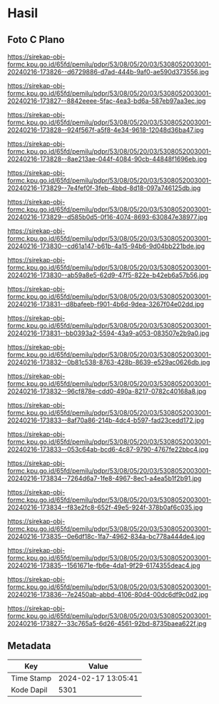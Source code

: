 # Hasil

## Foto C Plano

https://sirekap-obj-formc.kpu.go.id/65fd/pemilu/pdpr/53/08/05/20/03/5308052003001-20240216-173826--d6729886-d7ad-444b-9af0-ae590d373556.jpg

https://sirekap-obj-formc.kpu.go.id/65fd/pemilu/pdpr/53/08/05/20/03/5308052003001-20240216-173827--8842eeee-5fac-4ea3-bd6a-587eb97aa3ec.jpg

https://sirekap-obj-formc.kpu.go.id/65fd/pemilu/pdpr/53/08/05/20/03/5308052003001-20240216-173828--924f567f-a5f8-4e34-9618-12048d36ba47.jpg

https://sirekap-obj-formc.kpu.go.id/65fd/pemilu/pdpr/53/08/05/20/03/5308052003001-20240216-173828--8ae213ae-044f-4084-90cb-44848f1696eb.jpg

https://sirekap-obj-formc.kpu.go.id/65fd/pemilu/pdpr/53/08/05/20/03/5308052003001-20240216-173829--7e4fef0f-3feb-4bbd-8d18-097a746125db.jpg

https://sirekap-obj-formc.kpu.go.id/65fd/pemilu/pdpr/53/08/05/20/03/5308052003001-20240216-173829--d585b0d5-0f16-4074-8693-630847e38977.jpg

https://sirekap-obj-formc.kpu.go.id/65fd/pemilu/pdpr/53/08/05/20/03/5308052003001-20240216-173830--cd61a147-b61b-4a15-94b6-9d04bb221bde.jpg

https://sirekap-obj-formc.kpu.go.id/65fd/pemilu/pdpr/53/08/05/20/03/5308052003001-20240216-173830--ab59a8e5-62d9-47f5-822e-b42eb6a57b56.jpg

https://sirekap-obj-formc.kpu.go.id/65fd/pemilu/pdpr/53/08/05/20/03/5308052003001-20240216-173831--d8bafeeb-f901-4b6d-9dea-3267f04e02dd.jpg

https://sirekap-obj-formc.kpu.go.id/65fd/pemilu/pdpr/53/08/05/20/03/5308052003001-20240216-173831--bb0393a2-5594-43a9-a053-083507e2b9a0.jpg

https://sirekap-obj-formc.kpu.go.id/65fd/pemilu/pdpr/53/08/05/20/03/5308052003001-20240216-173832--0b81c538-8763-428b-8639-e529ac0626db.jpg

https://sirekap-obj-formc.kpu.go.id/65fd/pemilu/pdpr/53/08/05/20/03/5308052003001-20240216-173832--96cf878e-cdd0-490a-8217-0782c40168a8.jpg

https://sirekap-obj-formc.kpu.go.id/65fd/pemilu/pdpr/53/08/05/20/03/5308052003001-20240216-173833--8af70a86-214b-4dc4-b597-fad23cedd172.jpg

https://sirekap-obj-formc.kpu.go.id/65fd/pemilu/pdpr/53/08/05/20/03/5308052003001-20240216-173833--053c64ab-bcd6-4c87-9790-4767fe22bbc4.jpg

https://sirekap-obj-formc.kpu.go.id/65fd/pemilu/pdpr/53/08/05/20/03/5308052003001-20240216-173834--7264d6a7-1fe8-4967-8ec1-a4ea5b1f2b91.jpg

https://sirekap-obj-formc.kpu.go.id/65fd/pemilu/pdpr/53/08/05/20/03/5308052003001-20240216-173834--f83e2fc8-652f-49e5-924f-378b0af6c035.jpg

https://sirekap-obj-formc.kpu.go.id/65fd/pemilu/pdpr/53/08/05/20/03/5308052003001-20240216-173835--0e6df18c-1fa7-4962-834a-bc778a444de4.jpg

https://sirekap-obj-formc.kpu.go.id/65fd/pemilu/pdpr/53/08/05/20/03/5308052003001-20240216-173835--1561671e-fb6e-4da1-9f29-6174355deac4.jpg

https://sirekap-obj-formc.kpu.go.id/65fd/pemilu/pdpr/53/08/05/20/03/5308052003001-20240216-173836--7e2450ab-abbd-4106-80d4-00dc6df9c0d2.jpg

https://sirekap-obj-formc.kpu.go.id/65fd/pemilu/pdpr/53/08/05/20/03/5308052003001-20240216-173827--33c765a5-6d26-4561-92bd-8735baea622f.jpg


## Metadata

| Key        | Value               |
| ---------- | ------------------- |
| Time Stamp | 2024-02-17 13:05:41 |
| Kode Dapil | 5301                |



